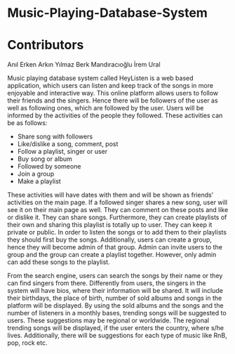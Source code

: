 # Music-Playing-Database-System

# Contributors
Anıl Erken
Arkın Yılmaz
Berk Mandıracıoğlu
İrem Ural

  Music playing database system called HeyListen is a web based application, which users can listen and keep track of the songs in more enjoyable and interactive way. This online platform allows users to follow their friends and the singers. Hence there will be followers of the user as well as following ones, which are followed by the user. Users will be informed by the activities of the people they followed. These activities can be as follows:
  - Share song with followers
  - Like/dislike a song, comment, post
  - Follow a playlist, singer or user
  - Buy song or album
  - Followed by someone
  - Join a group
  - Make a playlist

  These activities will have dates with them and will be shown as friends’ activities on the main page. If a followed singer shares a new song, user will see it on their main page as well. They can comment on these posts and like or dislike it. They can share songs. Furthermore, they can create playlists of their own and sharing this playlist is totally up to user. They can keep it private or public. In order to listen the songs or to add them to their playlists they should first buy the songs. Additionally, users can create a group, hence they will become admin of that group. Admin can invite users to the group and the group can create a playlist together. However, only admin can add these songs to the playlist.

  From the search engine, users can search the songs by their name or they can find singers from there. Differently from users, the singers in the system will have bios, where their information will be shared. It will include their birthdays, the place of birth, number of sold albums and songs in the platform will be displayed. By using the sold albums and the songs and the number of listeners in a monthly bases, trending songs will be suggested to users. These suggestions may be regional or worldwide. The regional trending songs will be displayed, if the user enters the country, where s/he lives. Additionally, there will be suggestions for each type of music like RnB, pop, rock etc.
